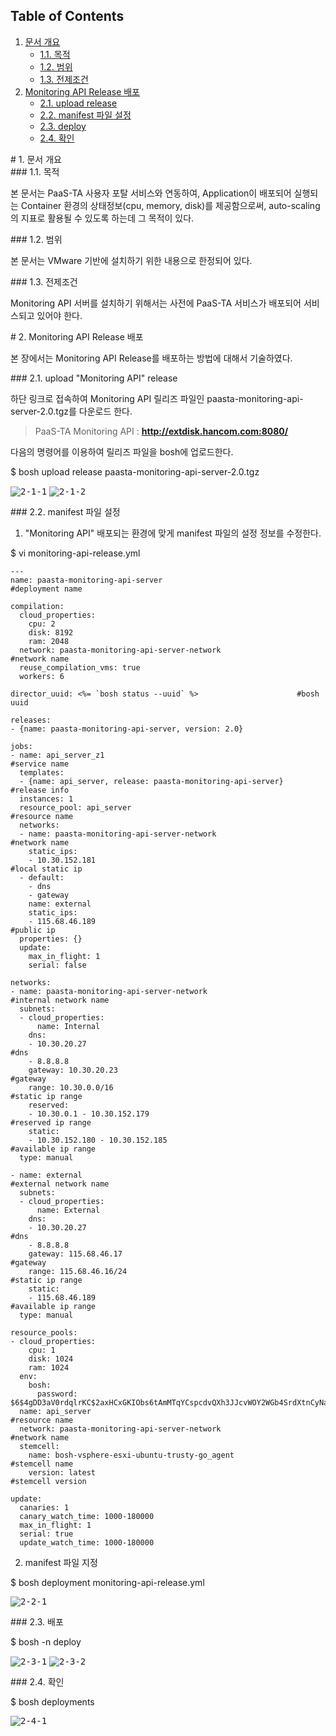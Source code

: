 ## Table of Contents
1. [문서 개요](#1)
     * [1.1. 목적](#2)
     * [1.2. 범위](#3)
     * [1.3. 전제조건](#4)
2. [Monitoring API Release 배포](#5)
     * [2.1.  upload release](#6)
     * [2.2.  manifest 파일 설정](#7)
     * [2.3.  deploy](#8)
     * [2.4.  확인](#9)

<div id='1'></div>
# 1. 문서 개요

<div id='2'></div>
### 1.1. 목적
      
본 문서는 PaaS-TA 사용자 포탈 서비스와 연동하여, Application이 배포되어 실행되는 Container 환경의 상태정보(cpu, memory, disk)를 제공함으로써, auto-scaling의 지표로 활용될 수 있도록 하는데 그 목적이 있다.

<div id='3'></div>
### 1.2. 범위
      
본 문서는 VMware 기반에 설치하기 위한 내용으로 한정되어 있다.

<div id='4'></div>
### 1.3. 전제조건
      
Monitoring API 서버를 설치하기 위해서는 사전에 PaaS-TA 서비스가 배포되어 서비스되고 있어야 한다.

<div id='5'></div>
# 2.  Monitoring API Release 배포

본 장에서는 Monitoring API Release를 배포하는 방법에 대해서 기술하였다.

<div id='6'></div>
### 2.1.  upload "Monitoring API" release

하단 링크로 접속하여 Monitoring API 릴리즈 파일인 paasta-monitoring-api-server-2.0.tgz를 다운로드 한다. 

>PaaS-TA Monitoring API : **<http://extdisk.hancom.com:8080/>**

다음의 명령어를 이용하여 릴리즈 파일을 bosh에 업로드한다.

$ bosh upload release paasta-monitoring-api-server-2.0.tgz

<kbd>![2-1-1]</kbd>
<kbd>![2-1-2]</kbd>

<div id='7'></div>
### 2.2.  manifest 파일 설정

1. "Monitoring API" 배포되는 환경에 맞게 manifest 파일의 설정 정보를 수정한다.

$ vi monitoring-api-release.yml

```
---
name: paasta-monitoring-api-server								#deployment name

compilation:
  cloud_properties:
    cpu: 2
    disk: 8192
    ram: 2048
  network: paasta-monitoring-api-server-network					#network name
  reuse_compilation_vms: true
  workers: 6
  
director_uuid: <%= `bosh status --uuid` %>						#bosh uuid

releases:
- {name: paasta-monitoring-api-server, version: 2.0}

jobs:
- name: api_server_z1													#service name
  templates:
  - {name: api_server, release: paasta-monitoring-api-server}			#release info
  instances: 1
  resource_pool: api_server												#resource name
  networks:
  - name: paasta-monitoring-api-server-network							#network name
    static_ips:
    - 10.30.152.181														#local static ip
  - default:
    - dns
    - gateway
    name: external
    static_ips:
    - 115.68.46.189														#public ip
  properties: {}
  update:
    max_in_flight: 1
    serial: false
        
networks:
- name: paasta-monitoring-api-server-network							#internal network name
  subnets:
  - cloud_properties:
      name: Internal
    dns:
    - 10.30.20.27														#dns
    - 8.8.8.8
    gateway: 10.30.20.23												#gateway
    range: 10.30.0.0/16													#static ip range
    reserved:
    - 10.30.0.1 - 10.30.152.179											#reserved ip range
    static:
    - 10.30.152.180 - 10.30.152.185										#available ip range
  type: manual

- name: external														#external network name
  subnets:
  - cloud_properties:
      name: External
    dns:
    - 10.30.20.27														#dns
    - 8.8.8.8
    gateway: 115.68.46.17												#gateway
    range: 115.68.46.16/24												#static ip range
    static:
    - 115.68.46.189														#available ip range
  type: manual

resource_pools:
- cloud_properties:
    cpu: 1
    disk: 1024
    ram: 1024
  env:
    bosh:
      password: $6$4gDD3aV0rdqlrKC$2axHCxGKIObs6tAmMTqYCspcdvQXh3JJcvWOY2WGb4SrdXtnCyNaWlrf3WEqvYR2MYizEGp3kMmbpwBC6jsHt0
  name: api_server														#resource name
  network: paasta-monitoring-api-server-network							#network name
  stemcell:
    name: bosh-vsphere-esxi-ubuntu-trusty-go_agent						#stemcell name
    version: latest														#stemcell version

update:
  canaries: 1
  canary_watch_time: 1000-180000
  max_in_flight: 1
  serial: true
  update_watch_time: 1000-180000
```

2. manifest 파일 지정

$ bosh deployment monitoring-api-release.yml

<kbd>![2-2-1]</kbd>

<div id='8'></div>
### 2.3.  배포

$ bosh -n deploy 

<kbd>![2-3-1]</kbd>
<kbd>![2-3-2]</kbd>

<div id='9'></div>
### 2.4.  확인

$ bosh deployments 

<kbd>![2-4-1]</kbd>


[2-1-1]:images/monitoring-api/2-1-1.png
[2-1-2]:images/monitoring-api/2-1-2.png
[2-2-1]:images/monitoring-api/2-2-1.png
[2-3-1]:images/monitoring-api/2-3-1.png
[2-3-2]:images/monitoring-api/2-3-2.png
[2-4-1]:images/monitoring-api/2-4-1.png
